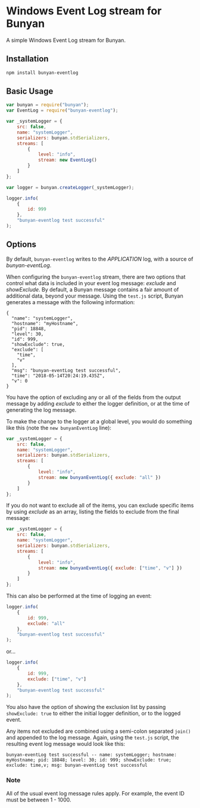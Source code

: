 # Windows Event Log stream for Bunyan

A simple Windows Event Log stream for Bunyan.

## Installation

```sh
npm install bunyan-eventlog
```

## Basic Usage

```js
var bunyan = require("bunyan");
var EventLog = require("bunyan-eventlog");

var _systemLogger = {
	src: false,
	name: "systemLogger",
	serializers: bunyan.stdSerializers,
	streams: [
		{
			level: "info",
			stream: new EventLog()
		}
	]
};

var logger = bunyan.createLogger(_systemLogger);

logger.info(
	{
		id: 999
	},
	"bunyan-eventlog test successful"
);
```

## Options

By default, `bunyan-eventlog` writes to the _APPLICATION_ log, with a source of _bunyan-eventLog_.

When configuring the `bunyan-eventlog` stream, there are two options that control what data is included in your event log message: _exclude_ and _showExclude_. By default, a Bunyan message contains a fair amount of additional data, beyond your message. Using the `test.js` script, Bunyan generates a message with the following information:

```
{
  "name": "systemLogger",
  "hostname": "myHostname",
  "pid": 18848,
  "level": 30,
  "id": 999,
  "showExclude": true,
  "exclude": [
    "time",
    "v"
  ],
  "msg": "bunyan-eventLog test successful",
  "time": "2018-05-14T20:24:19.435Z",
  "v": 0
}
```

You have the option of excluding any or all of the fields from the output message by adding _exclude_ to either the logger definition, or at the time of generating the log message.

To make the change to the logger at a global level, you would do something like this (note the `new bunyanEventLog` line):

```js
var _systemLogger = {
	src: false,
	name: "systemLogger",
	serializers: bunyan.stdSerializers,
	streams: [
		{
			level: "info",
			stream: new bunyanEventLog({ exclude: "all" })
		}
	]
};
```

If you do not want to exclude all of the items, you can exclude specific items by using _exclude_ as an array, listing the fields to exclude from the final message:

```js
var _systemLogger = {
	src: false,
	name: "systemLogger",
	serializers: bunyan.stdSerializers,
	streams: [
		{
			level: "info",
			stream: new bunyanEventLog({ exclude: ["time", "v"] })
		}
	]
};
```

This can also be performed at the time of logging an event:

```js
logger.info(
	{
		id: 999,
		exclude: "all"
	},
	"bunyan-eventlog test successful"
);
```

or...

```js
logger.info(
	{
		id: 999,
		exclude: ["time", "v"]
	},
	"bunyan-eventlog test successful"
);
```

You also have the option of showing the exclusion list by passing `showExclude: true` to either the initial logger definition, or to the logged event.

Any items not excluded are combined using a semi-colon separated `join()` and appended to the log message. Again, using the `test.js` script, the resulting event log message would look like this:

`bunyan-eventLog test successful -- name: systemLogger; hostname: myHostname; pid: 18848; level: 30; id: 999; showExclude: true; exclude: time,v; msg: bunyan-eventLog test successful`

### Note

All of the usual event log message rules apply. For example, the event ID must be between 1 - 1000.
